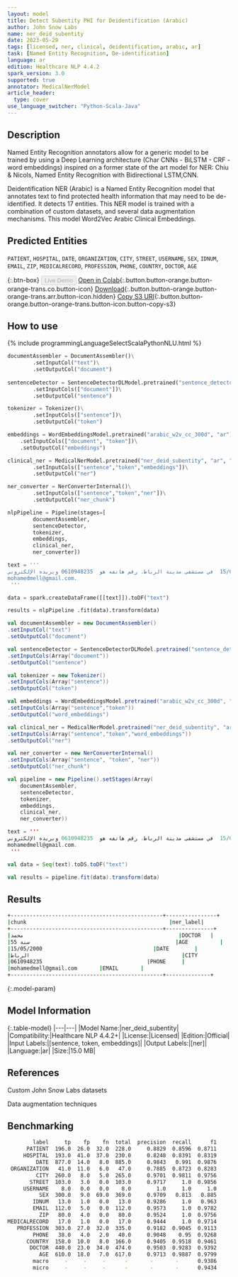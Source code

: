 ```yaml
---
layout: model
title: Detect Subentity PHI for Deidentification (Arabic)
author: John Snow Labs
name: ner_deid_subentity
date: 2023-05-29
tags: [licensed, ner, clinical, deidentification, arabic, ar]
task: [Named Entity Recognition, De-identification]
language: ar
edition: Healthcare NLP 4.4.2
spark_version: 3.0
supported: true
annotator: MedicalNerModel
article_header:
  type: cover
use_language_switcher: "Python-Scala-Java"
---
```


## Description

Named Entity Recognition annotators allow for a generic model to be trained by using a Deep Learning architecture (Char CNNs - BiLSTM - CRF - word embeddings) inspired on a former state of the art model for NER: Chiu & Nicols, Named Entity Recognition with Bidirectional LSTM,CNN. 

Deidentification NER (Arabic) is a Named Entity Recognition model that annotates text to find protected health information that may need to be de-identified. It detects 17 entities. This NER model is trained with a combination of custom datasets, and several data augmentation mechanisms. This model  Word2Vec Arabic Clinical Embeddings.

## Predicted Entities

`PATIENT`, `HOSPITAL`, `DATE`, `ORGANIZATION`, `CITY`, `STREET`, `USERNAME`, `SEX`, `IDNUM`, `EMAIL`, `ZIP`, `MEDICALRECORD`, `PROFESSION`, `PHONE`, `COUNTRY`, `DOCTOR`, `AGE`

{:.btn-box}
<button class="button button-orange" disabled>Live Demo</button>
[Open in Colab](https://colab.research.google.com/github/JohnSnowLabs/spark-nlp-workshop/blob/master/healthcare-nlp/04.1.Clinical_Multi_Language_Deidentification.ipynb){:.button.button-orange.button-orange-trans.co.button-icon}
[Download](https://s3.amazonaws.com/auxdata.johnsnowlabs.com/clinical/models/ner_deid_subentity_ar_4.4.2_3.0_1685387641635.zip){:.button.button-orange.button-orange-trans.arr.button-icon.hidden}
[Copy S3 URI](s3://auxdata.johnsnowlabs.com/clinical/models/ner_deid_subentity_ar_4.4.2_3.0_1685387641635.zip){:.button.button-orange.button-orange-trans.button-icon.button-copy-s3}

## How to use



<div class="tabs-box" markdown="1">
{% include programmingLanguageSelectScalaPythonNLU.html %}

```python
documentAssembler = DocumentAssembler()\
        .setInputCol("text")\
        .setOutputCol("document")
        
sentenceDetector = SentenceDetectorDLModel.pretrained("sentence_detector_dl", "xx")\
        .setInputCols(["document"])\
        .setOutputCol("sentence")

tokenizer = Tokenizer()\
        .setInputCols(["sentence"])\
        .setOutputCol("token")

embeddings = WordEmbeddingsModel.pretrained("arabic_w2v_cc_300d", "ar")\
    .setInputCols(["document", "token"])\
    .setOutputCol("embeddings")

clinical_ner = MedicalNerModel.pretrained("ner_deid_subentity", "ar", "clinical/models")\
        .setInputCols(["sentence","token","embeddings"])\
        .setOutputCol("ner")

ner_converter = NerConverterInternal()\
        .setInputCols(["sentence","token","ner"])\
        .setOutputCol("ner_chunk")

nlpPipeline = Pipeline(stages=[
        documentAssembler,
        sentenceDetector,
        tokenizer,
        embeddings,
        clinical_ner,
        ner_converter])

text = '''
عالج الدكتور محمد المريض أحمد البالغ من العمر 55 سنة  في 15/05/2000  في مستشفى مدينة الرباط. رقم هاتفه هو  0610948235 وبريده الإلكتروني
mohamedmell@gmail.com.
 '''

data = spark.createDataFrame([[text]]).toDF("text")

results = nlpPipeline .fit(data).transform(data)

```

```scala
val documentAssembler = new DocumentAssembler()
.setInputCol("text")
.setOutputCol("document")

val sentenceDetector = SentenceDetectorDLModel.pretrained("sentence_detector_dl", "xx")
.setInputCols(Array("document"))
.setOutputCol("sentence")

val tokenizer = new Tokenizer()
.setInputCols(Array("sentence"))
.setOutputCol("token")

val embeddings = WordEmbeddingsModel.pretrained("arabic_w2v_cc_300d", "ar")
.setInputCols(Array("sentence","token"))
.setOutputCol("word_embeddings")

val clinical_ner = MedicalNerModel.pretrained("ner_deid_subentity", "ar", "clinical/models")
.setInputCols(Array("sentence","token","word_embeddings"))
.setOutputCol("ner")

val ner_converter = new NerConverterInternal()
.setInputCols(Array("sentence", "token", "ner"))
.setOutputCol("ner_chunk")

val pipeline = new Pipeline().setStages(Array(
    documentAssembler, 
    sentenceDetector, 
    tokenizer, 
    embeddings, 
    clinical_ner, 
    ner_converter))

text = '''
عالج الدكتور محمد المريض أحمد البالغ من العمر 55 سنة  في 15/05/2000  في مستشفى مدينة الرباط. رقم هاتفه هو  0610948235 وبريده الإلكتروني
mohamedmell@gmail.com.
 '''

val data = Seq(text).toDS.toDF("text")

val results = pipeline.fit(data).transform(data)
```
</div>

## Results

```bash
+------------------------------------------------+----------------+
|chunk                                             |ner_label|
+------------------------------------------------+---------------+
|محمد                                                 |DOCTOR   |
|55 سنة                                              |AGE          |
|15/05/2000                                   |DATE        |
|الرباط                                                |CITY          |
|0610948235                                 |PHONE     |
|mohamedmell@gmail.com       |EMAIL       |
+------------------------------------------------+--------------+
```

{:.model-param}
## Model Information

{:.table-model}
|---|---|
|Model Name:|ner_deid_subentity|
|Compatibility:|Healthcare NLP 4.4.2+|
|License:|Licensed|
|Edition:|Official|
|Input Labels:|[sentence, token, embeddings]|
|Output Labels:|[ner]|
|Language:|ar|
|Size:|15.0 MB|

## References

Custom John Snow Labs datasets

Data augmentation techniques

## Benchmarking

```bash
        label     tp    fp    fn  total  precision  recall      f1
      PATIENT  196.0  26.0  32.0  228.0     0.8829  0.8596  0.8711
     HOSPITAL  193.0  41.0  37.0  230.0     0.8248  0.8391  0.8319
         DATE  877.0  14.0   8.0  885.0     0.9843   0.991  0.9876
 ORGANIZATION   41.0  11.0   6.0   47.0     0.7885  0.8723  0.8283
         CITY  260.0   8.0   5.0  265.0     0.9701  0.9811  0.9756
       STREET  103.0   3.0   0.0  103.0     0.9717     1.0  0.9856
     USERNAME    8.0   0.0   0.0    8.0        1.0     1.0     1.0
          SEX  300.0   9.0  69.0  369.0     0.9709   0.813   0.885
        IDNUM   13.0   1.0   0.0   13.0     0.9286     1.0   0.963
        EMAIL  112.0   5.0   0.0  112.0     0.9573     1.0  0.9782
          ZIP   80.0   4.0   0.0   80.0     0.9524     1.0  0.9756
MEDICALRECORD   17.0   1.0   0.0   17.0     0.9444     1.0  0.9714
   PROFESSION  303.0  27.0  32.0  335.0     0.9182  0.9045  0.9113
        PHONE   38.0   4.0   2.0   40.0     0.9048    0.95  0.9268
      COUNTRY  158.0  10.0   8.0  166.0     0.9405  0.9518  0.9461
       DOCTOR  440.0  23.0  34.0  474.0     0.9503  0.9283  0.9392
          AGE  610.0  18.0   7.0  617.0     0.9713  0.9887  0.9799
        macro     -     -     -      -       -       -      0.9386
        micro     -     -     -      -       -       -      0.9434
```
